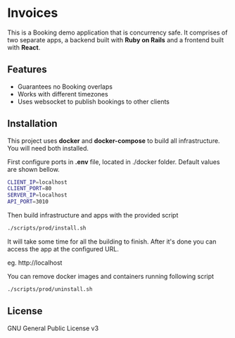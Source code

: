 # Invoices

This is a Booking demo application that is concurrency safe. It comprises of two separate apps, a backend built with **Ruby on Rails** and a frontend built with **React**. 

## Features

* Guarantees no Booking overlaps
* Works with different timezones
* Uses websocket to publish bookings to other clients

## Installation

This project uses **docker** and **docker-compose** to build all infrastructure. You will need both installed.

First configure ports in **.env** file, located in ./docker folder. Default values are shown bellow.

```bash
CLIENT_IP=localhost
CLIENT_PORT=80
SERVER_IP=localhost
API_PORT=3010
```

Then build infrastructure and apps with the provided script 

```bash
./scripts/prod/install.sh
```

It will take some time for all the building to finish. After it's done you can access the app at the configured URL. 

eg. http://localhost 

You can remove docker images and containers running following script

```bash
./scripts/prod/uninstall.sh
```

## License
GNU General Public License v3
